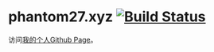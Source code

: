 # phantom27.xyz [![Build Status](https://app.travis-ci.com/12CrazyPaul21/12CrazyPaul21.github.io.svg?branch=master)](https://app.travis-ci.com/12CrazyPaul21/12CrazyPaul21.github.io)

访问[我的个人Github Page](https://phantom27.xyz)。
